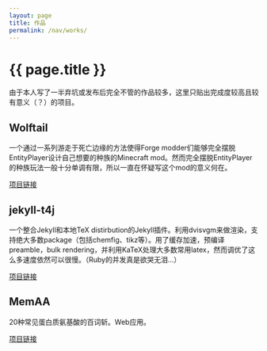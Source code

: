 ```yaml
---
layout: page
title: 作品
permalink: /nav/works/
---
```


# {{ page.title }}

由于本人写了一半弃坑或发布后完全不管的作品较多，这里只贴出完成度较高且较有意义（？）的项目。

## Wolftail

一个通过一系列游走于死亡边缘的方法使得Forge modder们能够完全摆脱EntityPlayer设计自己想要的种族的Minecraft mod。然而完全摆脱EntityPlayer的种族玩法一般十分单调有限，所以一直在怀疑写这个mod的意义何在。

[项目链接](https://github.com/crow02531/Wolftail)

## jekyll-t4j

一个整合Jekyll和本地TeX distirbution的Jekyll插件。利用dvisvgm来做渲染，支持绝大多数package（包括chemfig、tikz等）。用了缓存加速，预编译preamble，bulk rendering，并利用KaTeX处理大多数常用latex，然而调优了这么多速度依然可以很慢。（Ruby的并发真是欲哭无泪...）

[项目链接](https://github.com/crow02531/jekyll-t4j)

## MemAA

20种常见蛋白质氨基酸的百词斩。Web应用。

[项目链接](/widgets/memaa/)
